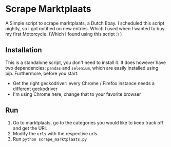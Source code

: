 # Scrape Marktplaats
A Simple script to scrape marktplaats, a Dutch Ebay. I scheduled this script nightly, so I got notified on new entries. Which I used when I wanted to buy my first Motorcycle. (Which I found using this script :) )

## Installation
This is a standalone script, you don't need to install it. It does however have two dependencies: `pandas` and `selenium`, which are easily installed using pip.
Furthermore, before you start:
* Get the right geckodriver: every Chrome / Firefox instance needs a different geckodriver
* I'm using Chrome here, change that to your favorite browser

## Run
1. Go to marktplaats, go to the categories you would like to keep track off and get the URl.
2. Modify the `urls` with the respective urls.
3. Run `python scrape_marktplaats.py`
